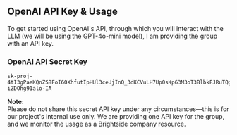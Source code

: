 ## OpenAI API Key & Usage

To get started using OpenAI's API, through which you will interact with the LLM (we will be using the GPT-4o-mini model), I am providing the group with an API key.

### OpenAI API Secret Key

```
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
```

**Note:**  
Please do not share this secret API key under any circumstances—this is for our project's internal use only. We are providing one API key for the group, and we monitor the usage as a Brightside company resource.
